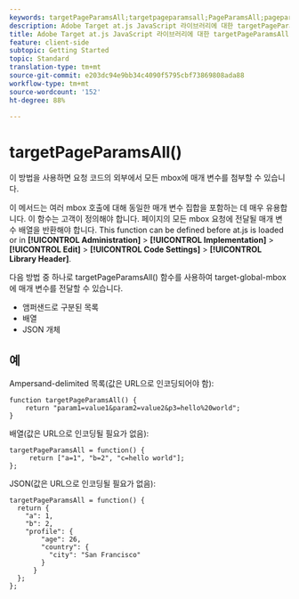 ```yaml
---
keywords: targetPageParamsAll;targetpageparamsall;PageParamsAll;pageparamsall;page params;page parameters;at.js;functions;function
description: Adobe Target at.js JavaScript 라이브러리에 대한 targetPageParamsAll() 함수 정보입니다.
title: Adobe Target at.js JavaScript 라이브러리에 대한 targetPageParamsAll() 함수 정보입니다.
feature: client-side
subtopic: Getting Started
topic: Standard
translation-type: tm+mt
source-git-commit: e203dc94e9bb34c4090f5795cbf73869808ada88
workflow-type: tm+mt
source-wordcount: '152'
ht-degree: 88%

---
```



# targetPageParamsAll()

이 방법을 사용하면 요청 코드의 외부에서 모든 mbox에 매개 변수를 첨부할 수 있습니다.

이 메서드는 여러 mbox 호출에 대해 동일한 매개 변수 집합을 포함하는 데 매우 유용합니다. 이 함수는 고객이 정의해야 합니다. 페이지의 모든 mbox 요청에 전달될 매개 변수 배열을 반환해야 합니다. This function can be defined before at.js is loaded or in **[!UICONTROL Administration]** > **[!UICONTROL Implementation]** > **[!UICONTROL Edit]** > **[!UICONTROL Code Settings]** > **[!UICONTROL Library Header]**.

다음 방법 중 하나로 targetPageParamsAll() 함수를 사용하여 target-global-mbox에 매개 변수를 전달할 수 있습니다.

* 앰퍼샌드로 구분된 목록
* 배열
* JSON 개체

## 예

Ampersand-delimited 목록(값은 URL으로 인코딩되어야 함):

```
function targetPageParamsAll() { 
    return "param1=value1&param2=value2&p3=hello%20world"; 
}
```

배열(값은 URL으로 인코딩될 필요가 없음):

```
targetPageParamsAll = function() { 
     return ["a=1", "b=2", "c=hello world"]; 
};
```

JSON(값은 URL으로 인코딩될 필요가 없음):

```
targetPageParamsAll = function() { 
  return { 
    "a": 1, 
    "b": 2, 
    "profile": { 
        "age": 26, 
        "country": { 
          "city": "San Francisco" 
        } 
      } 
  }; 
};
```
